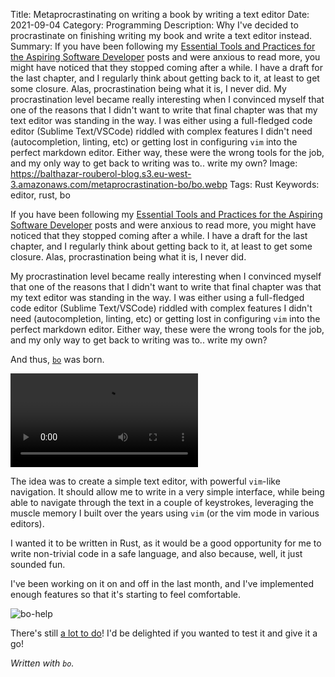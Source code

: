 Title: Metaprocrastinating on writing a book by writing a text editor
Date: 2021-09-04
Category: Programming
Description: Why I've decided to procrastinate on finishing writing my book and write a text editor instead.
Summary: If you have been following my [Essential Tools and Practices for the Aspiring Software Developer](https://blog.balthazar-rouberol.com/category/essential-tools-and-practices-for-the-aspiring-software-developer) posts and were anxious to read more, you might have noticed that they stopped coming after a while. I have a draft for the last chapter, and I regularly think about getting back to it, at least to get some closure. Alas, procrastination being what it is, I never did. My procrastination level became really interesting when I convinced myself that one of the reasons that I didn't want to write that final chapter was that my text editor was standing in the way. I was either using a full-fledged code editor (Sublime Text/VSCode) riddled with complex features I didn't need (autocompletion, linting, etc) or getting lost in configuring `vim` into the perfect markdown editor. Either way, these were the wrong tools for the job, and my only way to get back to writing was to..  write my own?
Image: https://balthazar-rouberol-blog.s3.eu-west-3.amazonaws.com/metaprocrastination-bo/bo.webp
Tags: Rust
Keywords: editor, rust, bo

If you have been following my [Essential Tools and Practices for the Aspiring Software Developer](https://blog.balthazar-rouberol.com/category/essential-tools-and-practices-for-the-aspiring-software-developer) posts and were anxious to read more, you might have noticed that they stopped coming after a while. I have a draft for the last chapter, and I regularly think about getting back to it, at least to get some closure. Alas, procrastination being what it is, I never did.

My procrastination level became really interesting when I convinced myself that one of the reasons that I didn't want to write that final chapter was that my text editor was standing in the way. I was either using a full-fledged code editor (Sublime Text/VSCode) riddled with complex features I didn't need (autocompletion, linting, etc) or getting lost in configuring `vim` into the perfect markdown editor. Either way, these were the wrong tools for the job, and my only way to get back to writing was to..  write my own?

And thus, [`bo`](https://github.com/brouberol/bo) was born.

<video controls>
    <source src="https://user-images.githubusercontent.com/480131/131999617-61acc5a2-4055-4cd1-9da1-134ee9e075b4.mp4" type="video/mp4">
</video>

The idea was to create a simple text editor, with powerful `vim`-like navigation. It should allow me to write in a very simple interface,
while being able to navigate through the text in a couple of keystrokes, leveraging the muscle memory I built over the years using `vim` (or the vim mode in various editors). 

I wanted it to be written in Rust, as it would be a good opportunity for me to write non-trivial code in a safe language, and also because, well, it just sounded fun.

I've been working on it on and off in the last month, and I've implemented enough features so that it's starting to feel comfortable.

![bo-help](https://balthazar-rouberol-blog.s3.eu-west-3.amazonaws.com/metaprocrastination-bo/bo-help.webp)

There's still [a lot to do](https://github.com/brouberol/bo/issues)! I'd be delighted if you wanted to test it and give it a go!

_Written with `bo`._